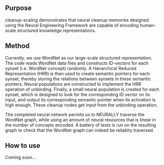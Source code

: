 
Purpose
-------

cleanup-scaling demonstrates that neural cleanup memories designed using the 
Neural Engineering Framework are capable of encoding human-scale structured 
knowledge representations. 

Method
------

Currently, we use WordNet as our large-scale structured representation.
The code reads WordNet data files and constructs ID-vectors for each synset
(i.e. WordNet concept) randomly. A Hierarchical Reduced Representation (HRR)
is then used to create semantic pointers for each synset, thereby storing the
relations between synsets in these semantic pointers. Neural populations
are constructed to implement the HRR operation of unbinding. Finally,
a small neural population is created for each synset, which is designed to 
look for the corresponding ID vector on its input, and output its
corresponding semantic pointer when its activation is high enough. These 
cleanup nodes get input from the unbinding operation. 

The completed neural network permits us to NEURALLY traverse the WordNet graph,
while using an amount of neural resources that is linear in the number of 
concepts encoded. A battery of tests is run on the resulting graph to check that
the WordNet graph can indeed be reliablty traversed.

How to use
---------
Coming soon...


